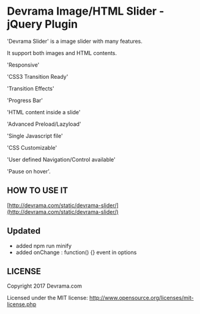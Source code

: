 Devrama Image/HTML Slider - jQuery Plugin
============

'Devrama Slider' is a image slider with many features.

It support both images and HTML contents.

'Responsive'

'CSS3 Transition Ready'

'Transition Effects'

'Progress Bar'

'HTML content inside a slide'

'Advanced Preload/Lazyload'

'Single Javascript file'

'CSS Customizable'

'User defined Navigation/Control available'

'Pause on hover'.


HOW TO USE IT
---------------

[http://devrama.com/static/devrama-slider/](http://devrama.com/static/devrama-slider/)

Updated
--------

 - added npm run minify
 - added onChange : function() {}  event in options


LICENSE
---------
Copyright 2017 Devrama.com

Licensed under the MIT license:
http://www.opensource.org/licenses/mit-license.php
